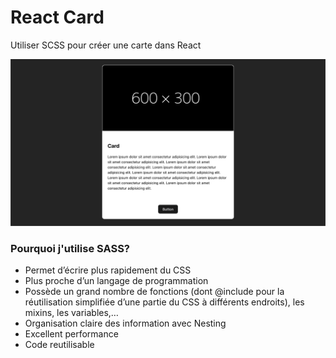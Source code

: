 # React Card

Utiliser SCSS pour créer une carte dans React

![](https://github.com/nyukeit/react-card/blob/main/public/Screenshot%202023-12-04%20at%2011.53.58.png)

### Pourquoi j'utilise SASS?

- Permet d’écrire plus rapidement du CSS
- Plus proche d’un langage de programmation
- Possède un grand nombre de fonctions (dont @include pour la  réutilisation simplifiée d’une partie du CSS à différents endroits), les mixins, les variables,…
- Organisation claire des information avec Nesting
- Excellent performance
- Code reutilisable
